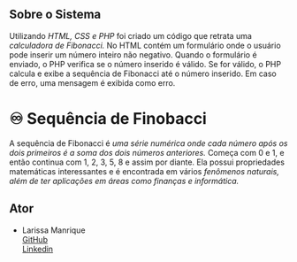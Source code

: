 ## Sobre o Sistema
Utilizando *HTML, CSS e PHP*  foi criado um código que retrata uma *calculadora de Fibonacci.* No HTML contém um formulário onde o usuário pode inserir um número inteiro não negativo. Quando o formulário é enviado, o PHP verifica se o número inserido é válido. Se for válido, o PHP calcula e exibe a sequência de Fibonacci até o número inserido. Em caso de erro, uma mensagem é exibida como erro.

# ♾️ Sequência de Finobacci
A sequência de Fibonacci é *uma série numérica onde cada número após os dois primeiros é a soma dos dois números anteriores.* Começa com 0 e 1, e então continua com 1, 2, 3, 5, 8 e assim por diante. Ela possui propriedades matemáticas interessantes e é encontrada em vários *fenômenos naturais, além de ter aplicações em áreas como finanças e informática.*

## Ator
- Larissa Manrique   
[GitHub](https://github.com/larissassk)    
[Linkedin](https://www.linkedin.com/in/larissa-manrique/)
